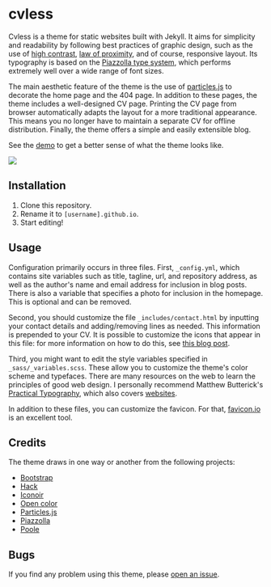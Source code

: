 # cvless

Cvless is a theme for static websites built with Jekyll. It aims for simplicity and readability by following best practices of graphic design, such as the use of [high contrast](https://www.contrastrebellion.com), [law of proximity](https://lawsofux.com/law-of-proximity), and of course, responsive layout. Its typography is based on the [Piazzolla type system](https://piazzolla.huertatipografica.com/), which performs extremely well over a wide range of font sizes.

The main aesthetic feature of the theme is the use of [particles.js](https://vincentgarreau.com/particles.js/) to decorate the home page and the 404 page. In addition to these pages, the theme includes a well-designed CV page. Printing the CV page from browser automatically adapts the layout for a more traditional appearance. This means you no longer have to maintain a separate CV for offline distribution. Finally, the theme offers a simple and easily extensible blog.

See the [demo](https://cvless.netlify.app) to get a better sense of what the theme looks like.

![](https://github.com/piazzai/cvless/blob/master/assets/screenshot.jpg)

## Installation

1.  Clone this repository.
2.  Rename it to `[username].github.io`.
3.  Start editing!

## Usage

Configuration primarily occurs in three files. First, `_config.yml`, which contains site variables such as title, tagline, url, and repository address, as well as the author's name and email address for inclusion in blog posts. There is also a variable that specifies a photo for inclusion in the homepage. This is optional and can be removed.

Second, you should customize the file `_includes/contact.html` by inputting your contact details and adding/removing lines as needed. This information is prepended to your CV. It is possible to customize the icons that appear in this file: for more information on how to do this, see [this blog post](https://cvless.netlify.app/2022/08/01/on-the-use-of-icons/).

Third, you might want to edit the style variables specified in `_sass/_variables.scss`. These allow you to customize the theme's color scheme and typefaces. There are many resources on the web to learn the principles of good web design. I personally recommend Matthew Butterick's [Practical Typography](https://practicaltypography.com/), which also covers [websites](https://practicaltypography.com/websites.html).

In addition to these files, you can customize the favicon. For that, [favicon.io](https://favicon.io/) is an excellent tool.

## Credits

The theme draws in one way or another from the following projects:

-   [Bootstrap](https://getbootstrap.com/)
-   [Hack](https://sourcefoundry.org/hack/)
-   [Iconoir](https://iconoir.com/)
-   [Open color](https://yeun.github.io/open-color/)
-   [Particles.js](https://vincentgarreau.com/particles.js/)
-   [Piazzolla](https://piazzolla.huertatipografica.com/)
-   [Poole](https://getpoole.com/)

## Bugs

If you find any problem using this theme, please [open an issue](https://github.com/piazzai/cvless/issues).

